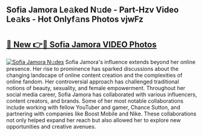 ## Sofia Jamora Le𝚊ked N𝚞de - Part-Hzv Video Le𝚊ks - Hot Onlyf𝚊ns Photos vjwFz

# <h2><a href="http://ab92009.deff.icu/?id=Sofia+Jamora">🔗 New 👉🔴 Sofia Jamora VIDEO Photos</a></h2>

[![Sofia Jamora N𝚞des](https://i.imgur.com/rIISA9y.gif)](http://ab92009.deff.icu/?id=Sofia+Jamora)
Sofia Jamora's influence extends beyond her online presence. Her rise to prominence has sparked discussions about the changing landscape of online content creation and the complexities of online fandom. Her controversial approach has challenged traditional notions of beauty, sexuality, and female empowerment. Throughout her social media career, Sofia Jamora has collaborated with various influencers, content creators, and brands. Some of her most notable collaborations include working with fellow YouTuber and gamer, Chance Sutton, and partnering with companies like Boost Mobile and Nike. These collaborations not only helped expand her reach but also allowed her to explore new opportunities and creative avenues.
